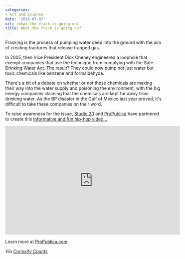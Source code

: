 ```yaml
---
categories:
- Art and Science
date: '2011-07-07'
url: /what-the-frack-is-going-on/
title: What the frack is going on?
---
```


Fracking is the process of pumping water deep into the ground with the aim of creating fractures that release trapped gas.

In 2005, then Vice President Dick Cheney engineered a loophole that exempt companies that use the technique from complying with the Safe Drinking Water Act. The result? They could now pump not just water but toxic chemicals like benzene and formaldehyde.

There's a bit of a debate on whether or not these chemicals are making their way into the water supply and poisoning the environment, with the big energy companies claiming that the chemicals are kept far away from drinking water. As the BP disaster in the Gulf of Mexico last year proved, it's difficult to take these companies on their word.

To raise awareness for the issue, <a href="http://journalism.nyu.edu/graduate/courses-of-study/studio-20/">Studio 20</a> and <a href="http://www.propublica.org/series/buried-secrets-gas-drillings-environmental-threat">ProPublica</a> have partnered to create this <a href="https://www.youtube.com/watch?v=timfvNgr_Q4">informative and fun hip-hop video...</a>

<div class="fluid-vids"><iframe class="alignc" width="560" height="349" src="https://www.youtube.com/embed/timfvNgr_Q4?rel=0" frameborder="0" allowfullscreen></iframe></div>

Learn more at <a href="http://www.propublica.org/series/buried-secrets-gas-drillings-environmental-threat">ProPublica.com</a>.

<em>Via <a href="http://curiositycounts.com/post/6609076008/my-waters-on-fire-tonight-the-fracking-song">Curiosity Counts</a></em>